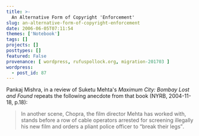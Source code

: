 ```yaml
---
title: >-
  An Alternative Form of Copyright 'Enforcement'
slug: an-alternative-form-of-copyright-enforcement
date: 2006-06-05T07:11:54
themes: ['Notebook']
tags: []
projects: []
posttypes: []
featured: False
provenance: [ wordpress, rufuspollock.org, migration-201703 ]
wordpress:
  - post_id: 87
---
```


Pankaj Mishra, in a review of Suketu  Mehta's <em>Maximum City: Bombay Lost and Found</em> repeats the following anecdote from that book (NYRB, 2004-11-18, p.18):

<blockquote>
  <p>
    In another scene, Chopra, the film director Mehta has worked with, stands before a row of cable operators arrested for screening illegally his new film and orders a pliant police officer to <q>break their legs</q>.
  </p>
</blockquote>

